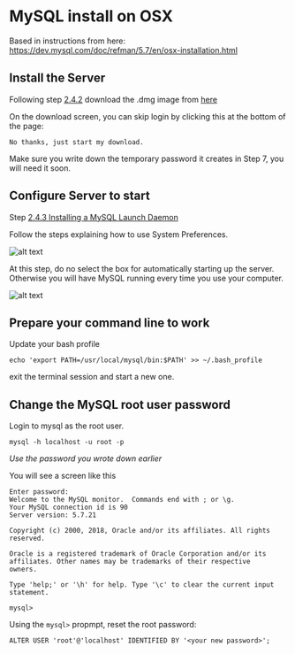 # MySQL install on OSX

Based in instructions from here: https://dev.mysql.com/doc/refman/5.7/en/osx-installation.html


## Install the Server

Following step [2.4.2](https://dev.mysql.com/doc/refman/5.7/en/osx-installation-pkg.html)  download the .dmg image from [here](https://dev.mysql.com/downloads/mysql/)

On the download screen, you can skip login by clicking this at the bottom of the page:

```
No thanks, just start my download.
```

Make sure you write down the temporary password it creates in Step 7, you will need it soon.

## Configure Server to start

Step [2.4.3 Installing a MySQL Launch Daemon](https://dev.mysql.com/doc/refman/5.7/en/osx-installation-launchd.html)

Follow the steps explaining how to use System Preferences.

![alt text](../images/mysql-system-pref-launchd.png "Start/Stop MySQL Server")

At this step, do no select the box for automatically starting up the server. Otherwise you will have MySQL running every time you use your computer.

![alt text](../images/mysql-auto-start.png "Auto Stop MySQL Server")

## Prepare your command line to work

Update your bash profile

```
echo 'export PATH=/usr/local/mysql/bin:$PATH' >> ~/.bash_profile
```

exit the terminal session and start a new one.

## Change the MySQL root user password

Login to mysql as the root user.

```
mysql -h localhost -u root -p
```

_Use the password you wrote down earlier_

You will see a screen like this

```
Enter password: 
Welcome to the MySQL monitor.  Commands end with ; or \g.
Your MySQL connection id is 90
Server version: 5.7.21

Copyright (c) 2000, 2018, Oracle and/or its affiliates. All rights reserved.

Oracle is a registered trademark of Oracle Corporation and/or its
affiliates. Other names may be trademarks of their respective
owners.

Type 'help;' or '\h' for help. Type '\c' to clear the current input statement.

mysql>
```

Using the `mysql>` propmpt, reset the root password:

```
ALTER USER 'root'@'localhost' IDENTIFIED BY '<your new password>';
```
